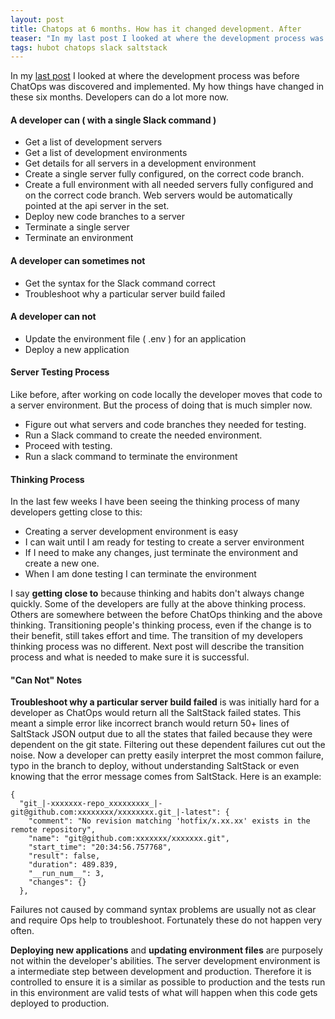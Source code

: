 ```yaml
---
layout: post
title: Chatops at 6 months. How has it changed development. After
teaser: "In my last post I looked at where the development process was before ChatOps was discovered and implemented. My how things have changed in these six months.  Developers can do a lot more now."
tags: hubot chatops slack saltstack
---
```


In my [last post](/blog/chatops-at-6months-before/) I looked at where the development process was before ChatOps was discovered and implemented. My how things have changed in these six months.  Developers can do a lot more now.

#### A developer can ( with a single Slack command ) ####
* Get a list of development servers
* Get a list of development environments
* Get details for all servers in a development environment
* Create a single server fully configured, on the correct code branch.
* Create a full environment with all needed servers fully configured and on the correct code branch. Web servers would be automatically pointed at the api server in the set.
* Deploy new code branches to a server
* Terminate a single server
* Terminate an environment

#### A developer can sometimes not ####
* Get the syntax for the Slack command correct
* Troubleshoot why a particular server build failed

#### A developer can not ####
* Update the environment file ( .env ) for an application
* Deploy a new application

#### Server Testing Process ####
Like before, after working on code locally the developer moves that code to a server environment.  But the process of doing that is much simpler now.

* Figure out what servers and code branches they needed for testing.
* Run a Slack command to create the needed environment.
* Proceed with testing.
* Run a slack command to terminate the environment

#### Thinking Process ####

In the last few weeks I have been seeing the thinking process of many developers getting close to this:

* Creating a server development environment is easy
* I can wait until I am ready for testing to create a server environment
* If I need to make any changes, just terminate the environment and create a new one.
* When I am done testing I can terminate the environment

I say **getting close to** because thinking and habits don't always change quickly.  Some of the developers are fully at the above thinking process.  Others are somewhere between the before ChatOps thinking and the above thinking.  Transitioning people's thinking process, even if the change is to their benefit, still takes effort and time.  The transition of my developers thinking process was no different.  Next post will describe the transition process and what is needed to make sure it is successful.

#### "Can Not" Notes ####
**Troubleshoot why a particular server build failed** is was initially hard for a developer as ChatOps would return all the SaltStack failed states. This meant a simple error like incorrect branch would return 50+ lines of SaltStack JSON output due to all the states that failed because they were dependent on the git state. Filtering out these dependent failures cut out the noise.  Now a developer can pretty easily interpret the most common failure, typo in the branch to deploy, without understanding SaltStack or even knowing that the error message comes from SaltStack.  Here is an example:

```
{
  "git_|-xxxxxxx-repo_xxxxxxxxx_|-git@github.com:xxxxxxxx/xxxxxxxx.git_|-latest": {
    "comment": "No revision matching 'hotfix/x.xx.xx' exists in the remote repository",
    "name": "git@github.com:xxxxxxx/xxxxxxx.git",
    "start_time": "20:34:56.757768",
    "result": false,
    "duration": 489.839,
    "__run_num__": 3,
    "changes": {}
  },
```

Failures not caused by command syntax problems are usually not as clear and require Ops help to troubleshoot.  Fortunately these do not happen very often.

**Deploying new applications** and **updating environment files** are purposely not within the developer's abilities.  The server development environment is a intermediate step between development and production. Therefore it is controlled to ensure it is a similar as possible to production and the tests run in this environment are valid tests of what will happen when this code gets deployed to production.
